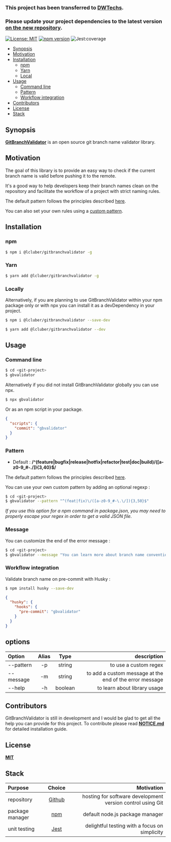 ### This project has been transferred to [DWTechs](https://github.com/DWTechs/GitBranchValidator). 

### Please update your project dependencies to the latest version [on the new repository](https://github.com/DWTechs/GitBranchValidator).


[![License: MIT](https://img.shields.io/npm/l/@lcluber/gitbranchvalidator.svg)](https://opensource.org/licenses/MIT)
[![npm version](https://badge.fury.io/js/%40lcluber%2Fgitbranchvalidator.svg)](https://www.npmjs.com/package/@lcluber/gitbranchvalidator)
![Jest:coverage](https://img.shields.io/badge/Jest:coverage-100%25-brightgreen.svg)

- [Synopsis](#synopsis)
- [Motivation](#motivation)
- [Installation](#installation)
  - [npm](#npm)
  - [Yarn](#yarn)
  - [Local](#local)
- [Usage](#usage)
  - [Command line](#command-line)
  - [Pattern](#pattern)
  - [Workflow integration](#workflow-integration)
- [Contributors](#contributors)
- [License](#license)
- [Stack](#stack)

## Synopsis

**[GitBranchValidator](https://github.com/LCluber/GitBranchValidator)** is an open source git branch name validator library.

## Motivation

The goal of this library is to provide an easy way to check if the current branch name is valid before pushing it to the remote.

It's a good way to help developers keep their branch names clean on the repository and facilitate the workflow of a project with strict naming rules.

The default pattern follows the principles described [here](https://dwtechs.github.io/efficient-git/branch/).

You can also set your own rules using a [custom pattern](#pattern).

## Installation

### npm

```bash
$ npm i @lcluber/gitbranchvalidator -g
```

### Yarn

```bash
$ yarn add @lcluber/gitbranchvalidator -g
```

### Locally

Alternatively, if you are planning to use GitBranchValidator within your npm package only or with npx you can install it as a devDependency in your project.

```bash
$ npm i @lcluber/gitbranchvalidator --save-dev
```

```bash
$ yarn add @lcluber/gitbranchvalidator --dev
```

## Usage

### Command line

```bash
$ cd <git-project>
$ gbvalidator
```

Alternatively if you did not install GitBranchValidator globally you can use npx.

```bash
$ npx gbvalidator
```

Or as an npm script in your package.

```json
{
  "scripts": {
    "commit": "gbvalidator"
  }
}
```

### Pattern

- Default : **/^(feature|bugfix|release|hotfix|refactor|test|doc|build)\/([a-z0-9_#-\.\/]){3,40}$/**

The default pattern follows the principles described [here](https://dwtechs.github.io/efficient-git/branch/).

You can use your own custom pattern by adding an optional regexp :

```bash
$ cd <git-project>
$ gbvalidator --pattern "^(feat|fix)\/([a-z0-9_#-\.\/]){3,50}$"
```

_If you use this option for a npm command in package.json, you may need to properly escape your regex in order to get a valid JSON file._

### Message

You can customize the end of the error message :

```bash
$ cd <git-project>
$ gbvalidator --message "You can learn more about branch name conventions of this project on https://dwtechs.github.io/efficient-git/branch/"
```

### Workflow integration

Validate branch name on pre-commit with Husky :

```bash
$ npm install husky --save-dev
```

```json
{
  "husky": {
    "hooks": {
      "pre-commit": "gbvalidator"
    }
  }
}
```

## options

| Option    | Alias |  Type   |                                             description |
| :-------- | :---: | :-----: | ------------------------------------------------------: |
| --pattern |  -p   | string  |                                   to use a custom regex |
| --message |  -m   | string  | to add a custom message at the end of the error message |
| --help    |  -h   | boolean |                            to learn about library usage |

## Contributors

GitBranchValidator is still in development and I would be glad to get all the help you can provide for this project.
To contribute please read **[NOTICE.md](https://github.com/LCluber/GitBranchValidator/blob/master/NOTICE.md)** for detailed installation guide.

## License

**[MIT](https://github.com/LCluber/GitBranchValidator/blob/master/LICENSE)**

## Stack

| Purpose         |                Choice                |                                                 Motivation |
| :-------------- | :----------------------------------: | ---------------------------------------------------------: |
| repository      |    [Github](https://github.com/)     | hosting for software development version control using Git |
| package manager | [npm](https://www.npmjs.com/get-npm) |                            default node.js package manager |
| unit testing    |      [Jest](https://jestjs.io/)      |              delightful testing with a focus on simplicity |
